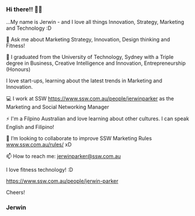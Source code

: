 ### Hi there!! 👋👋
...My name is Jerwin - and I love all things Innovation, Strategy, Marketing and Technology :D 

💬 Ask me about Marketing Strategy, Innovation, Design thinking and Fitness!

🔭 I graduated from the University of Technology, Sydney with a Triple degree in Business, Creative Intelligence and Innovation, Entrepreneurship (Honours) 

I love start-ups, learning about the latest trends in Marketing and Innovation. 

💻 I work at SSW https://www.ssw.com.au/people/jerwinparker as the Marketing and Social Networking Manager 

⚡ I'm a Filpino Australian and love learning about other cultures. I can speak English and Filipino! 

👯 I’m looking to collaborate to improve SSW Marketing Rules www.ssw.com.au/rules/ xD

📫 How to reach me: jerwinparker@ssw.com.au

I love fitness technology! :D 

https://www.ssw.com.au/people/jerwin-parker

Cheers!
### Jerwin
